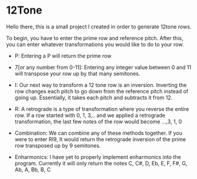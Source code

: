 # 12Tone
Hello there, this is a small project I created in order to generate 12tone rows.

To begin, you have to enter the prime row and reference pitch.
After this, you can enter whatever transformations you would like to do to your row.

- P:
Entering a P will return the prime row

- 7[or any number from 0-11]:
Entering any integer value between 0 and 11 will transpose your row up by that many semitones. 

- I:
Our next way to transform a 12 tone row is an inversion. Inverting the row changes each pitch to go down from the reference pitch instead of going up. Essentially, it takes each pitch and subtracts it from 12.

- R:
A retrograde is a type of transformation where you reverse the entire row. If a row started with 0, 1, 3,.. and we applied a retrograde transformation, the last few notes of the row would become ...,3, 1, 0

- Combination:
We can combine any of these methods together. If you were to enter RI9, It would return the retrograde inversion of the prime row transposed up by 9 semitones.

- Enharmonics:
I have yet to properly implement enharmonics into the program. Currently it will only return the notes C, C#, D, Eb, E, F, F#, G, Ab, A, Bb, B, C



